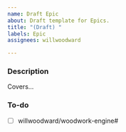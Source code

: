 ```yaml
---
name: Draft Epic
about: Draft template for Epics.
title: "(Draft) "
labels: Epic
assignees: willwoodward

---
```


### Description
Covers...

### To-do
- [ ] willwoodward/woodwork-engine#

